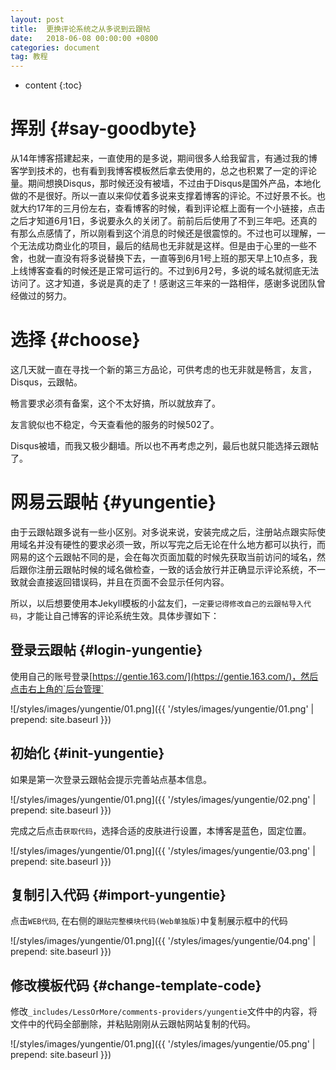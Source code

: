 ```yaml
---
layout: post
title:  更换评论系统之从多说到云跟帖
date:   2018-06-08 00:00:00 +0800
categories: document
tag: 教程
---
```


* content
{:toc}


挥别			{#say-goodbyte}
====================================

从14年博客搭建起来，一直使用的是多说，期间很多人给我留言，有通过我的博客学到技术的，也有看到我博客模板然后拿去使用的，总之也积累了一定的评论量。期间想换Disqus，那时候还没有被墙，不过由于Disqus是国外产品，本地化做的不是很好。所以一直以来仰仗着多说来支撑着博客的评论。不过好景不长。也就大约17年的三月份左右，查看博客的时候，看到评论框上面有一个小链接，点击之后才知道6月1日，多说要永久的关闭了。前前后后使用了不到三年吧。还真的有那么点感情了，所以刚看到这个消息的时候还是很震惊的。不过也可以理解，一个无法成功商业化的项目，最后的结局也无非就是这样。但是由于心里的一些不舍，也就一直没有将多说替换下去，一直等到6月1号上班的那天早上10点多，我上线博客查看的时候还是正常可运行的。不过到6月2号，多说的域名就彻底无法访问了。这才知道，多说是真的走了！感谢这三年来的一路相伴，感谢多说团队曾经做过的努力。


选择			{#choose}
====================================

这几天就一直在寻找一个新的第三方品论，可供考虑的也无非就是畅言，友言，Disqus，云跟帖。

畅言要求必须有备案，这个不太好搞，所以就放弃了。

友言貌似也不稳定，今天查看他的服务的时候502了。

Disqus被墙，而我又极少翻墙。所以也不再考虑之列，最后也就只能选择云跟帖了。


网易云跟帖			{#yungentie}
====================================

由于云跟帖跟多说有一些小区别。对多说来说，安装完成之后，注册站点跟实际使用域名并没有硬性的要求必须一致，所以写完之后无论在什么地方都可以执行，而网易的这个云跟帖不同的是，会在每次页面加载的时候先获取当前访问的域名，然后跟你注册云跟帖时候的域名做检查，一致的话会放行并正确显示评论系统，不一致就会直接返回错误码，并且在页面不会显示任何内容。

所以，以后想要使用本Jekyll模板的小盆友们，`一定要记得修改自己的云跟帖导入代码`，才能让自己博客的评论系统生效。具体步骤如下：

登录云跟帖			{#login-yungentie}
---------------------

使用自己的账号登录[https://gentie.163.com/](https://gentie.163.com/)，然后点击右上角的`后台管理`

![/styles/images/yungentie/01.png]({{ '/styles/images/yungentie/01.png' | prepend: site.baseurl  }})

初始化			{#init-yungentie}
---------------------

如果是第一次登录云跟帖会提示完善站点基本信息。

![/styles/images/yungentie/01.png]({{ '/styles/images/yungentie/02.png' | prepend: site.baseurl  }})

完成之后点击`获取代码`，选择合适的皮肤进行设置，本博客是蓝色，固定位置。

![/styles/images/yungentie/01.png]({{ '/styles/images/yungentie/03.png' | prepend: site.baseurl  }})

复制引入代码			{#import-yungentie}
---------------------

点击`WEB代码`, 在右侧的`跟贴完整模块代码(Web单独版)`中复制展示框中的代码

![/styles/images/yungentie/01.png]({{ '/styles/images/yungentie/04.png' | prepend: site.baseurl  }})

修改模板代码			{#change-template-code}
---------------------

修改`_includes/LessOrMore/comments-providers/yungentie`文件中的内容，将文件中的代码全部删除，并粘贴刚刚从云跟帖网站复制的代码。

![/styles/images/yungentie/01.png]({{ '/styles/images/yungentie/05.png' | prepend: site.baseurl  }})

